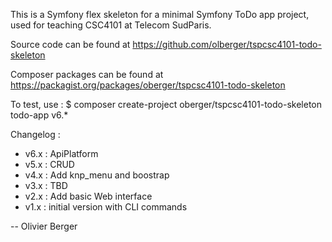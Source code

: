 This is a Symfony flex skeleton for a minimal Symfony ToDo app
project, used for teaching CSC4101 at Telecom SudParis.

Source code can be found at
https://github.com/olberger/tspcsc4101-todo-skeleton

Composer packages can be found at
https://packagist.org/packages/oberger/tspcsc4101-todo-skeleton

To test, use :
 $ composer create-project oberger/tspcsc4101-todo-skeleton todo-app v6.*

Changelog :
 - v6.x : ApiPlatform
 - v5.x : CRUD
 - v4.x : Add knp_menu and boostrap
 - v3.x : TBD
 - v2.x : Add basic Web interface
 - v1.x : initial version with CLI commands
 
-- Olivier Berger
